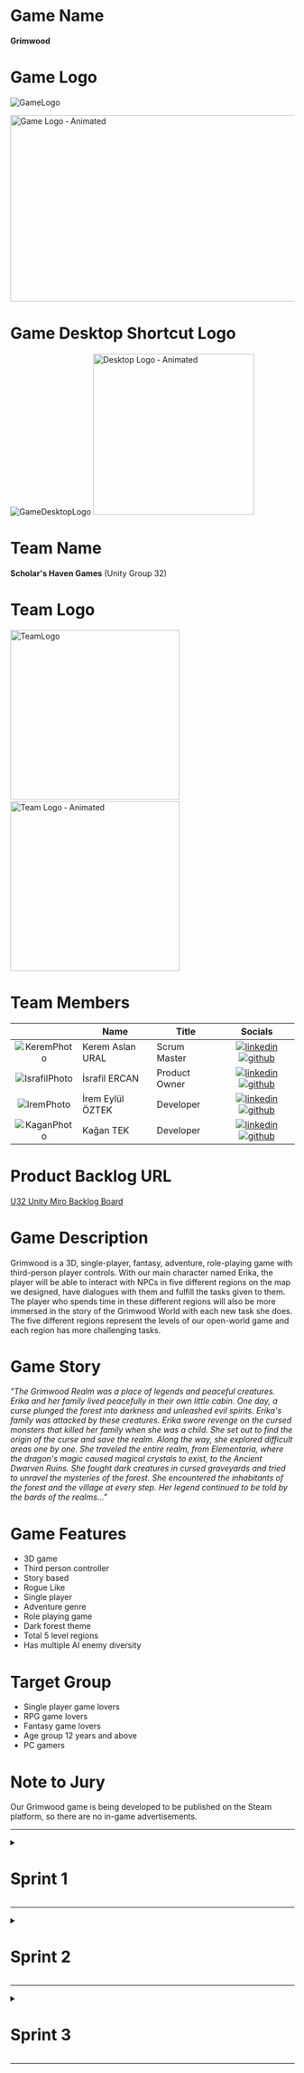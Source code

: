 # Game Name

<b>Grimwood</b>

# Game Logo

![GameLogo](https://github.com/user-attachments/assets/27d2bee3-6eae-4abc-9ab1-919534013445)

<img src="https://github.com/user-attachments/assets/0e43abe9-c891-42b0-a8f5-69f7f1e64ffa" alt="Game Logo ‐ Animated" width="700" height="330">

# Game Desktop Shortcut Logo

![GameDesktopLogo](https://github.com/user-attachments/assets/ebf46cae-28c1-4a73-b3a5-a4dcc9cc2883) <img src="https://github.com/user-attachments/assets/bbc391db-afef-4dd5-8583-a8b29820b5b0" alt="Desktop Logo ‐ Animated" width="285" height="285">

# Team Name

<b>Scholar's Haven Games</b> (Unity Group 32)

# Team Logo

<img src="https://github.com/user-attachments/assets/de350f32-beb1-4ae2-bf0d-b1f4da3f44ac" alt="TeamLogo" width="300" height="300"> &nbsp;&nbsp;&nbsp; <img src="https://github.com/user-attachments/assets/3f0a9ba1-adaa-4f8e-b16e-46613d0dce94" alt="Team Logo ‐ Animated" width="300" height="300">

# Team Members

|    | <div align="center">Name</div>   | <div align="center">Title</div>  | <div align="center">Socials</div>     |
| :-----------: | :---------- | :---------- | :----------: |
|  ![KeremPhoto](https://github.com/kagantek/OUA-U32-Bootcamp/assets/152664604/1c757e06-8291-4199-9bef-64662d9351aa)  | Kerem Aslan URAL     | Scrum Master     | [![linkedin](https://github.com/kagantek/OUA-U32-Bootcamp/assets/152664604/d8a4ece1-f1e9-4074-8a23-2df43402cb5d)](https://www.linkedin.com/in/kerem-aslan-ural/) [![github](https://github.com/kagantek/OUA-U32-Bootcamp/assets/152664604/26c16fce-5942-4720-ac2d-7c64596a9233)](https://github.com/keremaslanural)    |
|  ![IsrafilPhoto](https://github.com/kagantek/OUA-U32-Bootcamp/assets/152664604/7360e39e-dd07-40d5-a671-7ad2d16dca39)    | İsrafil ERCAN     | Product Owner     |  [![linkedin](https://github.com/kagantek/OUA-U32-Bootcamp/assets/152664604/d8a4ece1-f1e9-4074-8a23-2df43402cb5d)](https://www.linkedin.com/in/israfil-ercan-a427ba238/?utm_source=share&utm_campaign=share_via&utm_content=profile&utm_medium=android_app) [![github](https://github.com/kagantek/OUA-U32-Bootcamp/assets/152664604/26c16fce-5942-4720-ac2d-7c64596a9233)](https://github.com/israfilercan)   |
|  ![IremPhoto](https://github.com/kagantek/OUA-U32-Bootcamp/assets/152664604/38c89c2d-b116-46b5-9462-e58ababa0506)  | İrem Eylül ÖZTEK      | Developer      |  [![linkedin](https://github.com/kagantek/OUA-U32-Bootcamp/assets/152664604/d8a4ece1-f1e9-4074-8a23-2df43402cb5d)](https://www.linkedin.com/in/iremeyluloztek/) [![github](https://github.com/kagantek/OUA-U32-Bootcamp/assets/152664604/26c16fce-5942-4720-ac2d-7c64596a9233)](https://github.com/eylloztek)  |
|   ![KaganPhoto](https://github.com/kagantek/OUA-U32-Bootcamp/assets/152664604/11e7f061-d870-44af-aabf-834f850749e9)   | Kağan TEK      | Developer     |    [![linkedin](https://github.com/kagantek/OUA-U32-Bootcamp/assets/152664604/d8a4ece1-f1e9-4074-8a23-2df43402cb5d)](https://www.linkedin.com/in/kagan-tek/) [![github](https://github.com/kagantek/OUA-U32-Bootcamp/assets/152664604/26c16fce-5942-4720-ac2d-7c64596a9233)](https://github.com/kagantek)   |

# Product Backlog URL

[U32 Unity Miro Backlog Board](https://miro.com/welcomeonboard/aGtJOVpCYmRTTmFZSTJmMFk2R3ViRjJuUGFxN0lVaWF4U0pJdmJnQkd6cGFjSHRLM09oOElCcFVYRXp0SG9zTXwzNDU4NzY0NTgyNDYxOTE5MTY4fDI=?share_link_id=83965379637)

# Game Description

Grimwood is a 3D, single-player, fantasy, adventure, role-playing game with third-person player controls. With our main character named Erika, the player will be able to interact with NPCs in five different regions on the map we designed, have dialogues with them and fulfill the tasks given to them. The player who spends time in these different regions will also be more immersed in the story of the Grimwood World with each new task she does. The five different regions represent the levels of our open-world game and each region has more challenging tasks.

# Game Story

*"The Grimwood Realm was a place of legends and peaceful creatures. Erika and her family lived peacefully in their own little cabin. One day, a curse plunged the forest into darkness and unleashed evil spirits. Erika's family was attacked by these creatures. Erika swore revenge on the cursed monsters that killed her family when she was a child. She set out to find the origin of the curse and save the realm. Along the way, she explored difficult areas one by one. She traveled the entire realm, from Elementaria, where the dragon's magic caused magical crystals to exist, to the Ancient Dwarven Ruins. She fought dark creatures in cursed graveyards and tried to unravel the mysteries of the forest. She encountered the inhabitants of the forest and the village at every step. Her legend continued to be told by the bards of the realms..."*

# Game Features

+ 3D game
+ Third person controller
+ Story based
+ Rogue Like
+ Single player
+ Adventure genre
+ Role playing game
+ Dark forest theme
+ Total 5 level regions
+ Has multiple AI enemy diversity

# Target Group

+ Single player game lovers
+ RPG game lovers
+ Fantasy game lovers
+ Age group 12 years and above
+ PC gamers

# Note to Jury

Our Grimwood game is being developed to be published on the Steam platform, so there are no in-game advertisements.

---

<details>
  <summary><h1>Sprint 1</h1></summary>
  
  ### Sprint Notes
  
   + <b>Expected points from user stories for this Sprint:</b> `100 points`.
   + <b>Point Completion Logic:</b> `(100 points completed)` The first sprint target is `100 points`, the second sprint is `200 points`, and the third sprint is `300 points`. We planned to increase the total points to be completed in   each sprint. It is aimed to complete the process with a total of `600 points`.   
   + <b>User Stories are written into product backlogs:</b> `Details of the stories` can be read by clicking on the product backlog items.
   + <b>The applications chosen for Daily Scrum meetings:</b> `Discord` and `Whatsapp`.
   + <b>The process of Daily Scrum meetings:</b> We talked about the project every day via WhatsApp Messenger and had voice meetings every other day via DC. We also shared our screen in DC meetings to control the development and design progress of tasks.
   + <b>The application chosen for project management:</b> `Miro`.
   + <b>The applications chosen for UI design:</b> `Figma` and `Photoshop`.
   + <b>The applications chosen for Game Logo design:</b> `Blender`.   
   + <b>Developers for this Sprint:</b> `İrem Eylül ÖZTEK`, `Kağan TEK`.
   + <b>Designers for this Sprint:</b> `Kerem Aslan URAL`, `İsrafil ERCAN`.
  
  <details> <summary><h3>Sprint 1 - Game Screenshots</h3></summary>
    
  ![MainMenuScene](https://github.com/kagantek/OUA-U32-Bootcamp/assets/152664604/e04563c0-95de-4181-baee-72fb4ea4ece4)
  ![GameMapDesign](https://github.com/kagantek/OUA-U32-Bootcamp/assets/152664604/e4c67b3e-056e-47b2-9861-bb653fc83850)
  ![Game-SS-1](https://github.com/kagantek/OUA-U32-Bootcamp/assets/152664604/76a49cd0-3b8e-4079-99e4-88d9df8106c0)
  ![Gif-1](https://github.com/kagantek/OUA-U32-Bootcamp/assets/152664604/d3342e85-8e2c-423f-b28b-d7a4278b8b11)
  ![Gif-2](https://github.com/kagantek/OUA-U32-Bootcamp/assets/152664604/08606429-3c93-4c1c-ab65-8ba7f85ca22b)

  </details>

  <details> <summary><h3>Sprint 1 - Daily Scrum Meetings Whatsapp, Discord and Kanban Board Screenshots</h3></summary>
    
  ![SS-5-FirstSprint](https://github.com/kagantek/OUA-U32-Bootcamp/assets/152664604/6c5a1743-e9b8-4d4c-b566-f9b320858236)
  ![SS-1-FirstSprint](https://github.com/kagantek/OUA-U32-Bootcamp/assets/152664604/fc148cb7-2c12-408a-b537-26b26c411c32)
  ![SS-2-FirstSprint](https://github.com/kagantek/OUA-U32-Bootcamp/assets/152664604/5086463a-afc0-4517-aa0a-2bdb041189f3)
  ![SS-3-FirstSprint](https://github.com/kagantek/OUA-U32-Bootcamp/assets/152664604/a1790b09-549d-441a-9970-56cb351430ad)
  ![SS-4-FirstSprint](https://github.com/kagantek/OUA-U32-Bootcamp/assets/152664604/994efad8-6fb2-4fcf-a090-d6c07fda95d8)
  
  </details>

  <details> <summary><h3>Sprint 1 - Sprint Board Update Screenshots</h3></summary>

  ![ProductBacklog-SS-1](https://github.com/kagantek/OUA-U32-Bootcamp/assets/152664604/2b2be075-1e21-4cdf-9efc-9d18d045394b)
  ![ProductBacklog-SS-2](https://github.com/kagantek/OUA-U32-Bootcamp/assets/152664604/d3115e84-c3e9-4918-931d-6c71c7a7c3d0)
    
  </details>

  <details> <summary><h3>Sprint 1 - Burndown Chart</h3></summary>
  
  ![SS-6-FirstSprint](https://github.com/kagantek/OUA-U32-Bootcamp/assets/152664604/bf529542-4b20-4b3c-bd93-36e1419b6c5b)
  
  </details>

  ### Sprint Review
  
  + <b>Sprint Review Participants:</b> `Kerem Aslan URAL`, `İsrafil ERCAN`, `İrem Eylül ÖZTEK`, `Kağan TEK`.
  + A comprehensive game map was designed using the `Terrain tool`.
  + `The village area`, which represents the first level of our game, has been designed.
  + The archer Erika model from the `Mixamo platform` was used as the main character.
  + `3D assets`, especially suitable for the fantasy and adventure genre, were researched and used in level design.
  + Basic `movement codes` of the character have been written and added to the character.
  + Our basic `movement animations`, along with our movement codes, have been edited and added to the character.
 
  ### Sprint Retrospective

  + Although the use of the GitHub desktop application by the team caused difficulties at the beginning of the sprint, this problem was solved thanks to the training we provided within ourselves.
  + Even though we, as a team, were undecided for a while about our main character's motivation to go on an adventure, we decided that this motivation would be revenge.
  + Since the size of some of the models used reduces the performance of the game, it was decided to use smaller and optimized models.
  + Although there was a disagreement about whether our character would be a melee or a ranged fighter, it was ultimately decided that she would be a ranged fighter archer.
  + It has been decided to increase the number of tasks and scores of team members in the next sprint.
  + As a result, although we encountered minor problems and disagreements, the sprint tasks we set were completed and the sprint process was close to what we expected.
  
</details>

---

<details>
  <summary><h1>Sprint 2</h1></summary>
    
   ### Sprint Notes
  
   + <b>Expected points from user stories for this Sprint:</b> `200 points`.
   + <b>Point Completion Logic:</b> `(200 points completed)` The first sprint target was `100 points`, the second sprint is `200 points`, and the third sprint is `300 points`. We planned to increase the total points to be completed in each sprint. It is aimed to complete the process with a total of `600 points`.
   + <b>User Stories are written into product backlogs:</b> `Details of the stories` can be read by clicking on the product backlog items.
   + <b>The process of Daily Scrum meetings:</b> Meetings continued to be held via `WhatsApp Messenger` and `DC`, but `Google Drive` was used to share some large-sized asset files.
   + <b>The applications chosen for Desktop Icon & Team Logo design:</b> `Blender`.
   + <b>The applications chosen for Logo animation design:</b> `Procreate` and `Blender`.   
   + <b>Free 3D asset sources used to add to the scene: `Unity Asset Store`, `Mixamo` and `Sketchfab`
   + <b>Developers for this Sprint:</b> `İrem Eylül ÖZTEK`, `Kağan TEK`, `Kerem Aslan URAL`.
   + <b>Designers for this Sprint:</b> `İsrafil ERCAN`, `Kerem Aslan URAL`.

   <details> <summary><h3>Sprint 2 - Game Screenshots</h3></summary>
   
   <img src="https://github.com/user-attachments/assets/ac24a108-3b43-45d7-94aa-6f6f6d87e8df" alt="Game Menu" width="800" height="430">
   <img src="https://github.com/user-attachments/assets/4b902e32-f78a-470b-af8b-92e6c1d35ccd" alt="Game Map ‐ Animated" width="800" height="430">
   <img src="https://github.com/user-attachments/assets/cdcacc84-57f8-43b2-be7c-120d1a8cd2b6" alt="Ancient Dwarf Ruins Territory" width="800" height="430">
   <img src="https://github.com/user-attachments/assets/cbf9a4e7-f22b-42a9-baea-240151184d8e" alt="Elementaria Territory" width="800" height="430">
   <img src="https://github.com/user-attachments/assets/c3bb1c44-6729-489f-b8ad-ddedaa0b9284" alt="Graveyard Territory" width="800" height="430">
   <img src="https://github.com/user-attachments/assets/efe35dc7-14f3-4c9e-b1df-aaccb7c08b4e" alt="Death Forest Territory" width="800" height="430">
   <img src="https://github.com/user-attachments/assets/22932693-47a5-4bbe-af95-6b7763b7b9b7" alt="Character Jump ‐ Animated" width="800" height="430">
   <img src="https://github.com/user-attachments/assets/e3c2585e-cabe-4f8c-aa97-24e12b7e0f65" alt="Object Collection ‐ Animated" width="800" height="430">
   <img src="https://github.com/user-attachments/assets/cf52c7e6-4cad-4f6e-a24d-d90855927a23" alt="Animal Movement ‐ Animated" width="800" height="430">
   <img src="https://github.com/user-attachments/assets/fe034e93-6ea2-4acc-90be-c462d8ef7495" alt="Dragon Fly ‐ Animated" width="800" height="430">
   <img src="https://github.com/user-attachments/assets/b65cd8c2-4230-4463-b21e-4b748e59098b" alt="Death Forest ‐ Animated" width="800" height="430">

   </details>  

   <details> <summary><h3>Sprint 2 - Daily Scrum Meetings Whatsapp, Discord and Kanban Board Screenshots</h3></summary> 
         
   ![SS-1-SecondSprint](https://github.com/user-attachments/assets/8ee50471-dc5e-4045-b73c-5aa8718bd4a8)
   ![SS-2-SecondSprint](https://github.com/user-attachments/assets/9e16f3e7-8f00-4b99-8349-81e3d6383b6b)
   ![SS-3-SecondSprint](https://github.com/user-attachments/assets/78d70f09-eb69-4c42-a915-e6c2f3f2a957)    
   ![SS-4-SecondSprint](https://github.com/user-attachments/assets/218cb2f0-54db-4f7b-a00d-b8d6a4af96a7)
   ![SS-5-SecondSprint](https://github.com/user-attachments/assets/c493aefb-e244-4f3b-b551-0889e7d8eb50)
   ![SS-6-SecondSprint](https://github.com/user-attachments/assets/ab3874c1-f3d0-4cd6-a225-34632d75d34b)

   </details>
  
  <details> <summary><h3>Sprint 2 - Sprint Board Update Screenshots</h3></summary>

  ![Sprint2_PB1](https://github.com/user-attachments/assets/600a3ed5-0dcf-4632-bfd5-93d7b555bf2d)
  ![Sprint2_PB2](https://github.com/user-attachments/assets/eb006852-a620-44cc-8f65-bcd3afa1e6cb)
  ![Sprint2_PB3](https://github.com/user-attachments/assets/0f173c88-4165-4d48-92b7-989914190aa7)  
    
  </details>
  
  <details> <summary><h3>Sprint 2 - Burndown Chart</h3></summary>
  
  ![Sprint2-BurndownChart](https://github.com/user-attachments/assets/14b4edf2-ecdb-414d-8829-a02dfe1c70d0)

  </details>
  
  ### Sprint Review
  
  + <b>Sprint Review Participants:</b> `Kerem Aslan URAL`, `İsrafil ERCAN`, `İrem Eylül ÖZTEK`, `Kağan TEK`.  
  + `Graveyard Territory`, `Ancient Dwarf Ruins Territory`, `Elementaria Territory` and `Death Forest Territory` have been designed to represent the second, third and fourth levels of our game.
  + `Scripts` for `UI elements` in the main menu of our game were written and added.
  + Mechanics including `animal animations` and `codes` have been created and added to the game environment.
  + Mechanics including `jumping animation` and `codes` have been created and added for our character.
  + Mechanics including `object collecting animation` and `codes` have been created and added for our character.
  + The game menu `button` and `panel elements` were designed and added to the game.
  + The `game logo`, `team logo` and `game desktop icons` are designed and animated in detail.
  + `Animations` and `codes` were created and added for our character's `aiming` and `arrow shooting mechanics`.
  + It was tested for the first time whether the prepared part of the game could be `built in exe format`.
 
  ### Sprint Retrospective

  + There was no availability in the first week of the sprint due to factors such as exams and national holidays, but this was compensated by working harder in the second week.
  + There was a serious setback in the process because there was a corruption in the repo files in our GitHub desktop application, but the problem was solved by restoring everyone's repos to a clean clone version.
  + During the build process of the current version of the game, some problems in the character codes were detected and these problems were resolved.
  + It has been decided that AI improvements for enemy characters will be added in the next sprint.
  + It was decided that NPC interaction mechanics would be developed and added in the next sprint.
  + It was decided to design a final boss level for the next sprint.
  + It is planned to add some cutscenes to the game in the next sprint to better reflect the game atmosphere.
  + It was decided to meet much more frequently in the next sprint and complete the planned tasks.
  + As a result, even though we encountered many more and challenging problems compared to the first sprint process, the sprint tasks we set were completed and the sprint process was close to what we expected.

</details>

---

<details>
  <summary><h1>Sprint 3</h1></summary>

  ### Sprint Notes
  
   + <b>Expected points from user stories for this Sprint:</b> `300 points`.
   + <b>Point Completion Logic:</b> `(250 points completed)` The first sprint target was `100 points`, the second sprint is `200 points`, and the third sprint is `300 points`. We planned to increase the total points to be completed in each sprint. It is aimed to complete the process with a total of `600 points` and we have completed `550 points` in total.
   + <b>User Stories are written into product backlogs:</b> `Details of the stories` can be read by clicking on the product backlog items.
   + <b>The process of Daily Scrum meetings:</b> Meetings continued to be held via `WhatsApp Messenger` and `DC`, but `Google Drive` was used to share some large-sized asset files.
   + <b>Change in development process:</b> `A simultaneous` development process was abandoned and project development continued `sequentially` at certain periods during the day in order to avoid problems in GitHub.
   + <b>The platform chosen to release our game build:</b> `itch.io`
   + <b>The applications chosen for Game Trailer Video:</b> `DaVinci Resolve`.
   + <b>The applications chosen for Fantasy Map design:</b> `Krita`.   
   + Free generative AI tools used for `concept` and `in game` designs.
   + <b>Developers for this Sprint:</b> `İrem Eylül ÖZTEK`, `Kağan TEK`, `Kerem Aslan URAL`.
   + <b>Designers for this Sprint:</b> `İsrafil ERCAN`, `Kerem Aslan URAL`.

  ### Sprint Review
  
   + <b>Sprint Review Participants:</b> `Kerem Aslan URAL`, `İsrafil ERCAN`, `İrem Eylül ÖZTEK`, `Kağan TEK`.  
   + `NPC interaction`, `dialogues` and `quest systems` are added to the game.
   + Enhanced `teleportation mechanics` with `radial dynamic UI` added to the game.
   + `Game Over screen` and `In game pause menu` are designed and added to the game.
   + `Dynamic Skybox` and `Day & Night Cycle` mechanics added to the game.
   + `Character health mechanics` and `related UI designs` are added to the game.
   + `A mini parkour mechanics` that is activated by `a secret button` has been added to the game.
   + A beautiful `cinematic` beginning has been added, telling the game story with `AI-powered visuals`.
   + `A fantasy map` that is exactly compatible with our game map has been designed and added to the game.
   + An improved `mini map` that shows our character, NPCs and enemy AI with `special icons` and a `large map` that shows our `character's coordinates` have been added to the game.
   + `Game music & sound effects` and their `scripts` are added to the game. (Musics are different in battle zone and other parts of the map.)
   + `NavMesh agent AI` added to `two different` enemy mobs.
   + `Mob fight` and `interaction mechanics` added to the game.
   + `Game trailer video` is edited and uploaded to YouTube platform.

  ### Sprint Retrospective

   + `Team spirit was maintained`, possible discussions were prevented, and team members congratulated each other for working devotedly throughout the Scrum process.
   + The project development process, which was interrupted due to internships and exams, was resolved by adopting a sequential development order.
   + Although the game was output in WebGL format without any problems, the platforms did not allow it due to size. Due to the large size of our game, a build that can be downloaded and played was preferred rather than a structure that can be played online.    
   + It was decided to cancel bend mechanics of character to focus on other features.
   + It was decided to cancel melee attack mechanics for our character to improve aim mechanics.
   + It was decided to cancel object moving mechanics of objects to focus on more scene details.
   + It was decided to cancel a final boss level and boss fight mechanics to improve other five territories.
   + As a result, although we canceled some tasks, it was a much more intense and challenging process than the first two sprints. However, since everyone in the team got used to each other's working order, the project was developed much more efficiently.
   + `The demo day presentation` was discussed and a preparation plan was created.
   + Preliminary discussions were held about `the future planning` of the project and it was decided to develop our game.
   + As a team, we had `a small celebration` with the justified pride of having produced a beautiful project at the end of the last sprint.
 
</details>

---
